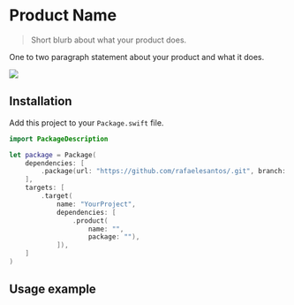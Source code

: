 # Product Name
> Short blurb about what your product does.

One to two paragraph statement about your product and what it does.

![](header.png)

## Installation

Add this project to your `Package.swift` file.

```swift
import PackageDescription

let package = Package(
    dependencies: [
        .package(url: "https://github.com/rafaelesantos/.git", branch: "main")
    ],
    targets: [
        .target(
            name: "YourProject",
            dependencies: [
                .product(
                    name: "",
                    package: ""),
            ]),
    ]
)
```

## Usage example


```swift

```
